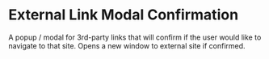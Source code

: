 # External Link Modal Confirmation

A popup / modal for 3rd-party links that will confirm if the user would like to navigate to that site. Opens a new window to external site if confirmed.
